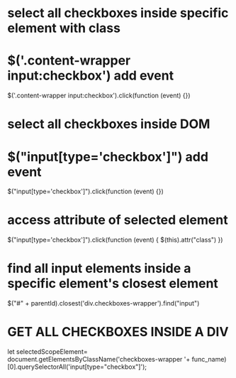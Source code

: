 select all checkboxes inside specific element with class
========================================================
$('.content-wrapper input:checkbox')
add event
=========
$('.content-wrapper input:checkbox').click(function (event) {})

select all checkboxes inside DOM
================================
$("input[type='checkbox']")
add event
=========
$("input[type='checkbox']").click(function (event) {})

access attribute of selected element
====================================
$("input[type='checkbox']").click(function (event) {
$(this).attr("class")
})

find all input elements inside a specific element's closest element
===================================================================
$("#" + parentId).closest('div.checkboxes-wrapper').find("input")


GET ALL CHECKBOXES INSIDE A DIV
===============================
let selectedScopeElement= document.getElementsByClassName('checkboxes-wrapper '+ func_name)[0].querySelectorAll('input[type="checkbox"]');
